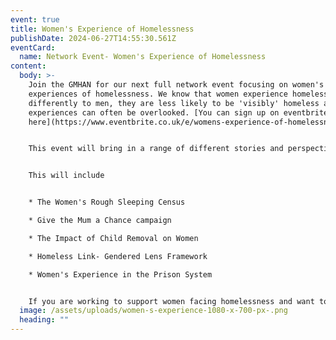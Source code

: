 ```yaml
---
event: true
title: Women's Experience of Homelessness
publishDate: 2024-06-27T14:55:30.561Z
eventCard:
  name: Network Event- Women's Experience of Homelessness
content:
  body: >-
    Join the GMHAN for our next full network event focusing on women's
    experiences of homelessness. We know that women experience homelessness
    differently to men, they are less likely to be 'visibly' homeless and their
    experiences can often be overlooked. [You can sign up on eventbrite
    here](https://www.eventbrite.co.uk/e/womens-experience-of-homelessness-tickets-923748445467?aff=oddtdtcreator)


    This event will bring in a range of different stories and perspectives, as well as things we can do together to better understand the experiences of women facing homelessness.


    This will include


    * The Women's Rough Sleeping Census

    * Give the Mum a Chance campaign

    * The Impact of Child Removal on Women

    * Homeless Link- Gendered Lens Framework

    * Women's Experience in the Prison System


    If you are working to support women facing homelessness and want to contribute to the event, then we would love to support you to share what you are doing. Get in touch info@gmhan.net
  image: /assets/uploads/women-s-experience-1080-x-700-px-.png
  heading: ""
---
```

